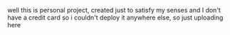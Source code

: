 well this is personal project, created just to satisfy my senses and I don't have a credit card so i couldn't deploy it anywhere else, so just uploading here
